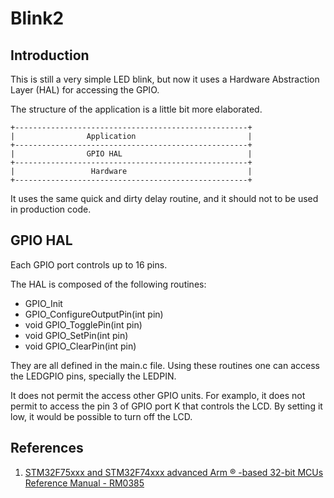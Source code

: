 Blink2
======

Introduction
------------

This is still a very simple LED blink, but now it uses a Hardware Abstraction Layer (HAL)
for accessing the GPIO.

The structure of the application is a little bit more elaborated.

    +----------------------------------------------------+
    |                Application                         |
    +----------------------------------------------------+
    |                GPIO HAL                            |
    +----------------------------------------------------+
    |                 Hardware                           |
    +----------------------------------------------------+


It uses the same quick and dirty delay routine, and it should not to be used in 
production code.

GPIO HAL
--------

Each GPIO port controls up to 16 pins.

The HAL is composed of the following routines:

* GPIO_Init
* GPIO_ConfigureOutputPin(int pin)
* void GPIO_TogglePin(int pin)
* void GPIO_SetPin(int pin)
* void GPIO_ClearPin(int pin)

They are all defined in the main.c file.
Using these routines one can access the LEDGPIO pins, specially the LEDPIN.

It does not permit the access other GPIO units. For examplo, it does not permit to access the pin 3 of GPIO port K that controls the LCD. By setting it low, it would be possible to turn off the LCD.


References
----------

1. [STM32F75xxx and STM32F74xxx advanced Arm ® -based 32-bit MCUs Reference Manual - RM0385](https://www.st.com/resource/en/reference_manual/dm00124865-stm32f75xxx-and-stm32f74xxx-advanced-arm-based-32-bit-mcus-stmicroelectronics.pdf)
